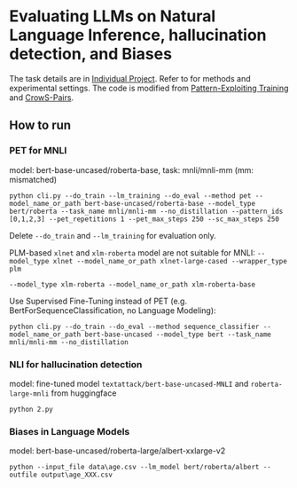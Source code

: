 # Evaluating LLMs on Natural Language Inference, hallucination detection, and Biases

The task details are in [Individual Project](https://github.com/WillongWang/Awesome-LLM-NLP-projects-updating-/blob/main/Eval%20LMs%20for%20NLI%20%26%20biaes/CSIT_Individual_Project_2025_Spring.pdf). Refer to []() for methods and experimental settings. The code is modified from [Pattern-Exploiting Training](https://github.com/timoschick/pet/tree/master?tab=readme-ov-file##pet-training-and-evaluation) and [CrowS-Pairs](https://github.com/nyu-mll/crows-pairs).

## How to run

### PET for MNLI

model: bert-base-uncased/roberta-base, task: mnli/mnli-mm (mm: mismatched)

```
python cli.py --do_train --lm_training --do_eval --method pet --model_name_or_path bert-base-uncased/roberta-base --model_type bert/roberta --task_name mnli/mnli-mm --no_distillation --pattern_ids [0,1,2,3] --pet_repetitions 1 --pet_max_steps 250 --sc_max_steps 250
```

Delete `--do_train` and `--lm_training` for evaluation only.

PLM-based `xlnet` and `xlm-roberta` model are not suitable for MNLI: 
`--model_type xlnet --model_name_or_path xlnet-large-cased --wrapper_type plm`

`--model_type xlm-roberta --model_name_or_path xlm-roberta-base`

Use Supervised Fine-Tuning instead of PET (e.g. BertForSequenceClassification, no Language Modeling):  

```
python cli.py --do_train --do_eval --method sequence_classifier --model_name_or_path bert-base-uncased --model_type bert --task_name mnli/mnli-mm --no_distillation
```


### NLI for hallucination detection

model: fine-tuned model `textattack/bert-base-uncased-MNLI` and `roberta-large-mnli` from huggingface

```
python 2.py
```


### Biases in Language Models

model: bert-base-uncased/roberta-large/albert-xxlarge-v2

```
python --input_file data\age.csv --lm_model bert/roberta/albert --outfile output\age_XXX.csv
```
